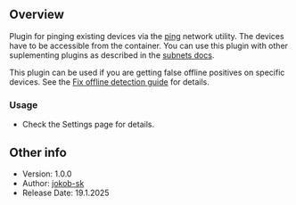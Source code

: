 ## Overview

Plugin for pinging existing devices via the [ping](https://linux.die.net/man/8/ping) network utility. The devices have to be accessible from the container. You can use this plugin with other suplementing plugins as described in the [subnets docs](https://github.com/jokob-sk/NetAlertX/blob/main/docs/SUBNETS.md).

This plugin can be used if you are getting false offline positives on specific devices. See the [Fix offline detection guide](https://github.com/jokob-sk/NetAlertX/blob/main/docs/FIX_OFFLINE_DETECTION.md) for details. 

### Usage

- Check the Settings page for details.

## Other info

- Version: 1.0.0
- Author: [jokob-sk](https://github.com/jokob-sk)
- Release Date: 19.1.2025 
